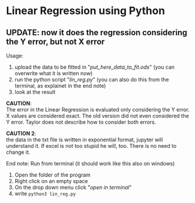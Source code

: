 # Linear Regression using Python 
## UPDATE: now it does the regression considering the Y error, but not X error

Usage: 
1. upload the data to be fitted in "*put_here_data_to_fit.ods*" (you can overwrite what it is written now)
2. run the python script "*lin_reg.py*" (you can also do this from the terminal, as explainet in the end note)
3. look at the result

**CAUTION**:<br>
The error in the Linear Regression is evaluated only considering the Y error. X values are considered exact. The old version did not even considered the Y error. Taylor does not describe how to consider both errors.

**CAUTION 2**:<br>
the data in the txt file is written in exponential format, jupyter will understand it. If excel is not too stupid he will, too.
There is no need to change it. 

End note: Run from terminal (it should work like this also on windows)
1. Open the folder of the program
2. Right click on an empty space
3. On the drop down menu click "*open in terminal*"
4. write ```python3 lin_reg.py```
